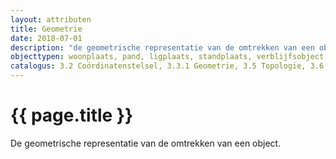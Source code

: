 ```yaml
---
layout: attributen
title: Geometrie
date: 2018-07-01
description: "de geometrische representatie van de omtrekken van een object"
objecttypen: woonplaats, pand, ligplaats, standplaats, verblijfsobject
catalogus: 3.2 Coördinatenstelsel, 3.3.1 Geometrie, 3.5 Topologie, 3.6 Levenscyclus, 7.9.3 vlakOfMultivlak, 7.9.2 puntOfVlak
---
```


# {{ page.title }}

De geometrische representatie van de omtrekken van een object.
